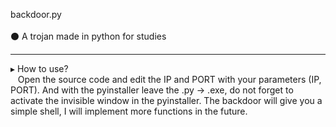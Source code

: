 backdoor.py<br><br>
⚫ A trojan made in python for studies
<hr>
▸ How to use?<br>
&nbsp&nbsp&nbspOpen the source code and edit the IP and PORT with your parameters (IP, PORT). And with the pyinstaller leave the .py -> .exe, do not forget to activate the invisible window in the pyinstaller. The backdoor will give you a simple shell, I will implement more functions in the future.



